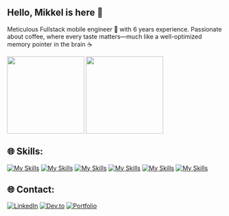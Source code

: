 ## Hello, Mikkel is here 👋

Meticulous Fullstack mobile engineer 📱 with 6 years experience.
Passionate about coffee, where every taste matters—much like a well-optimized memory pointer in the brain ☕

<p>
<img height="180em" src="https://github-readme-stats.vercel.app/api?username=mikkelofficial7&show_icons=true&theme=gruvbox" align="center"/>
<img height="180em" src="https://github-readme-stats.vercel.app/api/top-langs?username=mikkelofficial7&theme=gruvbox&show_icons=true&locale=en&layout=compact" align="center"/>
</p>

## 🌐 Skills:
[![My Skills](https://img.shields.io/badge/android-kotlin-146fe3)](https://mikkelofficial7.github.io/)
[![My Skills](https://img.shields.io/badge/android-java-146fe3)](https://mikkelofficial7.github.io/)
[![My Skills](https://img.shields.io/badge/mobile-flutter-146fe3)](https://mikkelofficial7.github.io/)
[![My Skills](https://img.shields.io/badge/mobile-react_native-146fe3)](https://mikkelofficial7.github.io/)
[![My Skills](https://img.shields.io/badge/web-php-8A2BE2)](https://mikkelofficial7.github.io/)
[![My Skills](https://img.shields.io/badge/web-springboot-8A2BE2)](https://mikkelofficial7.github.io/)

## 🌐 Contact:
[![LinkedIn](https://img.shields.io/badge/-LinkedIn-0077B5?style=for-the-badge&logo=linkedin&logoColor=white)](https://www.linkedin.com/in/mikkel-septiano-a66ba7134/)
[![Dev.to](https://img.shields.io/badge/-Dev.to-0A0A0A?style=for-the-badge&logo=dev.to&logoColor=white)](https://dev.to/mikkelofficial7)
[![Portfolio](https://img.shields.io/badge/-Portfolio-0A0A0A?style=for-the-badge&logo=github&logoColor=white)](https://mikkelofficial7.github.io/)
